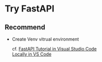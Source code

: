 # Try FastAPI

## Recommend

- Create Venv vitrual environment

    cf. 
    [FastAPI Tutorial in Visual Studio Code](https://code.visualstudio.com/docs/python/tutorial-fastapi)  
    [Locally in VS Code](https://code.visualstudio.com/docs/python/tutorial-fastapi#_locally-in-vs-code)

